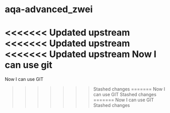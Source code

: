# aqa-advanced_zwei
<<<<<<< Updated upstream
<<<<<<< Updated upstream
<<<<<<< Updated upstream
Now I can use git
=======
Now I can use GIT
>>>>>>> Stashed changes
=======
Now I can use GIT
>>>>>>> Stashed changes
=======
Now I can use GIT
>>>>>>> Stashed changes
